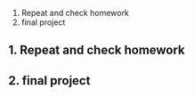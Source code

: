 1. Repeat and check homework
2. final project


## 1. Repeat and check homework



## 2. final project


